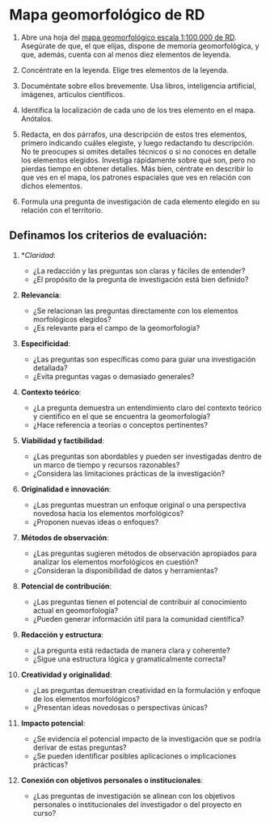 # Mapa geomorfológico de RD

1. Abre una hoja del [mapa geomorfológico escala 1:100,000 de RD](https://sgn.gob.do/index.php/geologia-y-tematicos/info-geomorfologia). Asegúrate de que, el que elijas, dispone de memoria geomorfológica, y que, además, cuenta con al menos diez elementos de leyenda.

2. Concéntrate en la leyenda. Elige tres elementos de la leyenda.

3. Documéntate sobre ellos brevemente. Usa libros, inteligencia artificial, imágenes, artículos científicos.

4. Identifica la localización de cada uno de los tres elemento en el mapa. Anótalos.

5. Redacta, en dos párrafos, una descripción de estos tres elementos, primero indicando cuáles elegiste, y luego redactando tu descripción. No te preocupes si omites detalles técnicos o si no conoces en detalle los elementos elegidos. Investiga rápidamente sobre qué son, pero no pierdas tiempo en obtener detalles. Más bien, céntrate en describir lo que ves en el mapa, los patrones espaciales que ves en relación con dichos elementos.

6. Formula una pregunta de investigación de cada elemento elegido en su relación con el territorio.

## Definamos los criterios de evaluación:

1. **Claridad*:
   - ¿La redacción y las preguntas son claras y fáciles de entender?
   - ¿El propósito de la pregunta de investigación está bien definido?

2. **Relevancia**:
   - ¿Se relacionan las preguntas directamente con los elementos morfológicos elegidos?
   - ¿Es relevante para el campo de la geomorfología?

3. **Especificidad**:
   - ¿Las preguntas son específicas como para guiar una investigación detallada?
   - ¿Evita preguntas vagas o demasiado generales?

4. **Contexto teórico**:
   - ¿La pregunta demuestra un entendimiento claro del contexto teórico y científico en el que se encuentra la geomorfología?
   - ¿Hace referencia a teorías o conceptos pertinentes?

5. **Viabilidad y factibilidad**:
   - ¿Las preguntas son abordables y pueden ser investigadas dentro de un marco de tiempo y recursos razonables?
   - ¿Considera las limitaciones prácticas de la investigación?

6. **Originalidad e innovación**:
   - ¿Las preguntas muestran un enfoque original o una perspectiva novedosa hacia los elementos morfológicos?
   - ¿Proponen nuevas ideas o enfoques?

7. **Métodos de observación**:
   - ¿Las preguntas sugieren métodos de observación apropiados para analizar los elementos morfológicos en cuestión?
   - ¿Consideran la disponibilidad de datos y herramientas?

8. **Potencial de contribución**:
   - ¿Las preguntas tienen el potencial de contribuir al conocimiento actual en geomorfología?
   - ¿Pueden generar información útil para la comunidad científica?

9. **Redacción y estructura**:
   - ¿La pregunta está redactada de manera clara y coherente?
   - ¿Sigue una estructura lógica y gramaticalmente correcta?

10. **Creatividad y originalidad**:
    - ¿Las preguntas demuestran creatividad en la formulación y enfoque de los elementos morfológicos?
    - ¿Presentan ideas novedosas o perspectivas únicas?

11. **Impacto potencial**:
    - ¿Se evidencia el potencial impacto de la investigación que se podría derivar de estas preguntas?
    - ¿Se pueden identificar posibles aplicaciones o implicaciones prácticas?

12. **Conexión con objetivos personales o institucionales**:
    - ¿Las preguntas de investigación se alinean con los objetivos personales o institucionales del investigador o del proyecto en curso?

